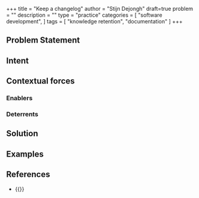+++
title = "Keep a changelog"
author = "Stijn Dejongh"
draft=true
problem = ""
description = ""
type = "practice"
categories = [
    "software development",
]
tags = [
    "knowledge retention", "documentation"
]
+++

## Problem Statement

## Intent

## Contextual forces

### Enablers

### Deterrents

## Solution

## Examples

## References

* {{<reference author="Lacan, O."
  year="2023"
  title="Keep a changelog v1.1.0"
  site="keepachagelog.com"
  link="https://keepachangelog.com/en/1.1.0/" >}}